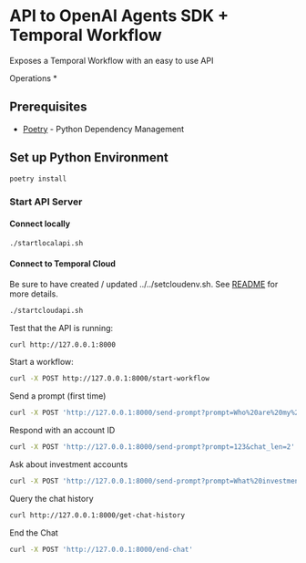 # API to OpenAI Agents SDK + Temporal Workflow

Exposes a Temporal Workflow with an easy to use API

Operations
* 

## Prerequisites

* [Poetry](https://python-poetry.org/docs/) - Python Dependency Management

## Set up Python Environment
```bash
poetry install
```

### Start API Server

#### Connect locally
```bash
./startlocalapi.sh
```

#### Connect to Temporal Cloud
Be sure to have created / updated ../../setcloudenv.sh. See [README](../temporal_supervisor/README.md) for more details.
```bash
./startcloudapi.sh
```

Test that the API is running:
```bash
curl http://127.0.0.1:8000
```

Start a workflow:
```bash
curl -X POST http://127.0.0.1:8000/start-workflow
```

Send a prompt (first time)
```bash
curl -X POST 'http://127.0.0.1:8000/send-prompt?prompt=Who%20are%20my%20beneficiaries%3F&chat_len=0'
```

Respond with an account ID
```bash
curl -X POST 'http://127.0.0.1:8000/send-prompt?prompt=123&chat_len=2'
```

Ask about investment accounts
```bash
curl -X POST 'http://127.0.0.1:8000/send-prompt?prompt=What%20investment%20accounts%20do%20I%20have%3F&chat_len=8'
```

Query the chat history
```bash
curl http://127.0.0.1:8000/get-chat-history
```

End the Chat
```bash
curl -X POST 'http://127.0.0.1:8000/end-chat'
```